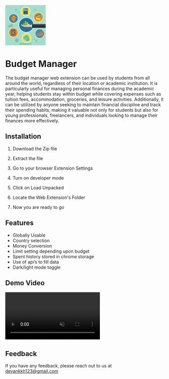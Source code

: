 
![Logo](asset/icon128.png)


# Budget Manager

The budget manager web extension can be used by students from all around the world, regardless of their location or academic institution. It is particularly useful for managing personal finances during the academic year, helping students stay within budget while covering expenses such as tuition fees, accommodation, groceries, and leisure activities. Additionally, it can be utilized by anyone seeking to maintain financial discipline and track their spending habits, making it valuable not only for students but also for young professionals, freelancers, and individuals looking to manage their finances more effectively.




## Installation


1. Download the Zip file

2. Extract the file

3. Go to your browser Extension Settings

4. Turn on developer mode

5. Click on Load Unpacked

6. Locate the Web Extension's Folder

7. Now you are ready to go


    
## Features

- Globally Usable
- Country selection
- Money Conversion
- Limit setting depending upon budget
- Spent history stored in chrome storage
- Use of api’s to fill data
- Dark/light mode toggle


## Demo Video

<video autoplay loop muted>
    <source src="asset/budget_manager.mp4" type="video/mp4">
    Your browser does not support the video tag.
</video>  



## Feedback

If you have any feedback, please reach out to us at devankkh123@gmail.com

